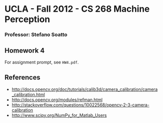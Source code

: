 # UCLA - Fall 2012 - CS 268 Machine Perception
### Professor: Stefano Soatto

## Homework 4

For assignment prompt, see `HW4.pdf`.

## References

 * http://docs.opencv.org/doc/tutorials/calib3d/camera_calibration/camera_calibration.html
 * http://docs.opencv.org/modules/refman.html
 * http://stackoverflow.com/questions/10022568/opencv-2-3-camera-calibration
 * http://www.scipy.org/NumPy_for_Matlab_Users
